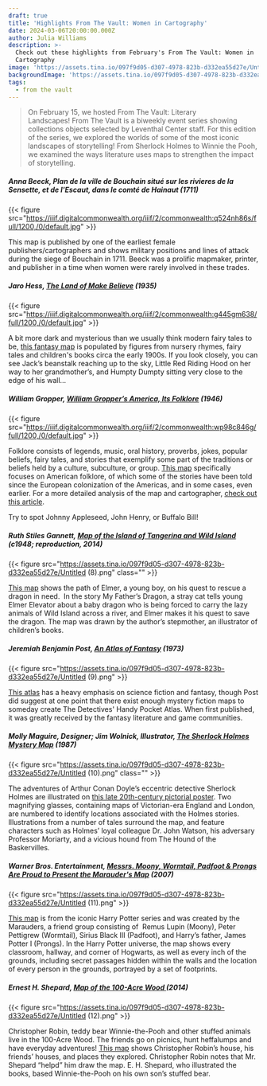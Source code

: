 ```yaml
---
draft: true
title: 'Highlights From The Vault: Women in Cartography'
date: 2024-03-06T20:00:00.000Z
author: Julia Williams
description: >-
  Check out these highlights from February's From The Vault: Women in
  Cartography
image: 'https://assets.tina.io/097f9d05-d307-4978-823b-d332ea55d27e/Untitled (7).png'
backgroundImage: 'https://assets.tina.io/097f9d05-d307-4978-823b-d332ea55d27e/Untitled (7).png'
tags:
  - from the vault
---
```


> On February 15, we hosted From The Vault: Literary Landscapes! From The Vault is a biweekly event series showing collections objects selected by Leventhal Center staff. For this edition of the series, we explored the worlds of some of the most iconic landscapes of storytelling! From Sherlock Holmes to Winnie the Pooh, we examined the ways literature uses maps to strengthen the impact of storytelling.

##### Anna Beeck, Plan de la ville de Bouchain situé sur les rivieres de la Sensette, et de l'Escaut, dans le comté de Hainaut (1711)

{{< figure src="https://iiif.digitalcommonwealth.org/iiif/2/commonwealth:q524nh86s/full/1200,/0/default.jpg" >}}

This map is published by one of the earliest female publishers/cartographers and shows military positions and lines of attack during the siege of Bouchain in 1711. Beeck was a prolific mapmaker, printer, and publisher in a time when women were rarely involved in these trades. 

##### Jaro Hess, [The Land of Make Believe](https://collections.leventhalmap.org/search/commonwealth:xs55qj04r) (1935)

{{< figure src="https://iiif.digitalcommonwealth.org/iiif/2/commonwealth:g445gm638/full/1200,/0/default.jpg" >}}

A bit more dark and mysterious than we usually think modern fairy tales to be, [this fantasy map](https://collections.leventhalmap.org/search/commonwealth:xs55qj04r) is populated by figures from nursery rhymes, fairy tales and children's books circa the early 1900s. If you look closely, you can see Jack’s beanstalk reaching up to the sky, Little Red Riding Hood on her way to her grandmother’s, and Humpty Dumpty sitting very close to the edge of his wall…

##### William Gropper, [William Gropper’s America, Its Folklore](https://collections.leventhalmap.org/search/commonwealth:7w62hz166) (1946)

{{< figure src="https://iiif.digitalcommonwealth.org/iiif/2/commonwealth:wp98c846g/full/1200,/0/default.jpg" >}}

Folklore consists of legends, music, oral history, proverbs, jokes, popular beliefs, fairy tales, and stories that exemplify some part of the traditions or beliefs held by a culture, subculture, or group. [This map](https://collections.leventhalmap.org/search/commonwealth:7w62hz166) specifically focuses on American folklore, of which some of the stories have been told since the European colonization of the Americas, and in some cases, even earlier. For a more detailed analysis of the map and cartographer, [check out this article](https://www.leventhalmap.org/articles/pictorial-maps-of-americana/).

Try to spot Johnny Appleseed, John Henry, or Buffalo Bill!

##### Ruth Stiles Gannett, [Map of the Island of Tangerina and Wild Island](https://collections.leventhalmap.org/search/commonwealth:3f463884f) (c1948; reproduction, 2014)

{{< figure src="https://assets.tina.io/097f9d05-d307-4978-823b-d332ea55d27e/Untitled (8).png" class="" >}}

[This map](https://collections.leventhalmap.org/search/commonwealth:3f463884f) shows the path of Elmer, a young boy, on his quest to rescue a dragon in need.  In the story My Father’s Dragon, a stray cat tells young Elmer Elevator about a baby dragon who is being forced to carry the lazy animals of Wild Island across a river, and Elmer makes it his quest to save the dragon. The map was drawn by the author’s stepmother, an illustrator of children’s books.

##### Jeremiah Benjamin Post, [An Atlas of Fantasy](https://bpl.bibliocommons.com/v2/record/S75C4222483) (1973)

{{< figure src="https://assets.tina.io/097f9d05-d307-4978-823b-d332ea55d27e/Untitled (9).png" >}}

[This atlas](https://bpl.bibliocommons.com/v2/record/S75C4222483) has a heavy emphasis on science fiction and fantasy, though Post did suggest at one point that there exist enough mystery fiction maps to someday create The Detectives' Handy Pocket Atlas. When first published, it was greatly received by the fantasy literature and game communities.

##### Molly Maguire, Designer; Jim Wolnick, Illustrator, [The Sherlock Holmes Mystery Map](https://bpl.bibliocommons.com/v2/record/S75C4582145) (1987)

{{< figure src="https://assets.tina.io/097f9d05-d307-4978-823b-d332ea55d27e/Untitled (10).png" class="" >}}

The adventures of Arthur Conan Doyle’s eccentric detective Sherlock Holmes are illustrated on [this late 20th-century pictorial poster](https://bpl.bibliocommons.com/v2/record/S75C4582145). Two magnifying glasses, containing maps of Victorian-era England and London, are numbered to identify locations associated with the Holmes stories. Illustrations from a number of tales surround the map, and feature characters such as Holmes’ loyal colleague Dr. John Watson, his adversary Professor Moriarty, and a vicious hound from The Hound of the Baskervilles.

##### Warner Bros. Entertainment, [Messrs. Moony, Wormtail, Padfoot & Prongs Are Proud to Present the Marauder's Map](https://bpl.bibliocommons.com/v2/record/S75C4681404) (2007)

{{< figure src="https://assets.tina.io/097f9d05-d307-4978-823b-d332ea55d27e/Untitled (11).png" >}}

[This map](https://bpl.bibliocommons.com/v2/record/S75C4681404) is from the iconic Harry Potter series and was created by the Marauders, a friend group consisting of  Remus Lupin (Moony), Peter Pettigrew (Wormtail), Sirius Black III (Padfoot), and Harry’s father, James Potter I (Prongs). In the Harry Potter universe, the map shows every classroom, hallway, and corner of Hogwarts, as well as every inch of the grounds, including secret passages hidden within the walls and the location of every person in the grounds, portrayed by a set of footprints.

##### Ernest H. Shepard, [Map of the 100-Acre Wood ](https://bpl.bibliocommons.com/v2/record/S75C6350335)(2014)

{{< figure src="https://assets.tina.io/097f9d05-d307-4978-823b-d332ea55d27e/Untitled (12).png" >}}

Christopher Robin, teddy bear Winnie-the-Pooh and other stuffed animals live in the 100-Acre Wood. The friends go on picnics, hunt heffalumps and have everyday adventures! [This map](https://bpl.bibliocommons.com/v2/record/S75C6350335) shows Christopher Robin’s house, his friends’ houses, and places they explored. Christopher Robin notes that Mr. Shepard “helpd” him draw the map. E. H. Shepard, who illustrated the books, based Winnie-the-Pooh on his own son’s stuffed bear.
